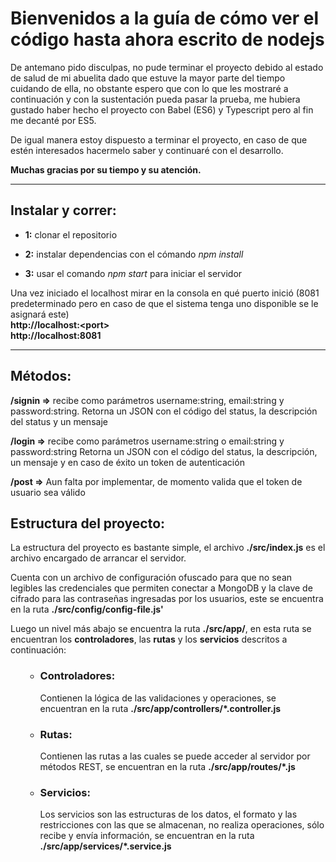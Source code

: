 <h1>
  Bienvenidos a la guía de cómo ver el código hasta ahora escrito de nodejs
</h1>

<p>
  De antemano pido disculpas, no pude terminar el proyecto debido al estado de
  salud de mi abuelita dado que estuve la mayor parte del tiempo cuidando de
  ella, no obstante espero que con lo que les mostraré a continuación y con la
  sustentación pueda pasar la prueba, me hubiera gustado haber hecho el proyecto
  con Babel (ES6) y Typescript pero al fin me decanté por ES5.
</p>
<p>
  De igual manera estoy dispuesto a terminar el proyecto, en caso de que estén
  interesados hacermelo saber y continuaré con el desarrollo.
</p>
<p>
  <b>Muchas gracias por su tiempo y su atención.</b>
</p>

<hr />

<h2>Instalar y correr:</h2>
<ul>
  <li>
    <p><b>1:</b> clonar el repositorio</p>
  </li>
  <li>
    <p><b>2:</b> instalar dependencias con el cómando <i>npm install</i></p>
  </li>
  <li>
    <p><b>3:</b> usar el comando <i>npm start</i> para iniciar el servidor</p>
  </li>
</ul>

<p>
  Una vez iniciado el localhost mirar en la consola en qué puerto inició (8081
  predeterminado pero en caso de que el sistema tenga uno disponible se le
  asignará este)
  <br />
  <b>http://localhost:&ltport&gt</b>
  <br />
  <b>http://localhost:8081</b>
</p>
<hr />
<h2>Métodos:</h2>
<p>
  <b>/signin =></b> recibe como parámetros username:string, email:string y
  password:string. Retorna un JSON con el código del status, la descripción del
  status y un mensaje
</p>
<p>
  <b>/login =></b> recibe como parámetros username:string o email:string y
  password:string Retorna un JSON con el código del status, la descripción, un
  mensaje y en caso de éxito un token de autenticación
</p>
<p>
  <b>/post =></b> Aun falta por implementar, de momento valida que el token de
  usuario sea válido
</p>
<h2>Estructura del proyecto:</h2>
<p>
  La estructura del proyecto es bastante simple, el archivo
  <b>./src/index.js</b> es el archivo encargado de arrancar el servidor.
</p>
<p>
  Cuenta con un archivo de configuración ofuscado para que no sean legibles las
  credenciales que permiten conectar a MongoDB y la clave de cifrado para las
  contraseñas ingresadas por los usuarios, este se encuentra en la ruta
  <b>./src/config/config-file.js'</b>
</p>
<p>
  Luego un nivel más abajo se encuentra la ruta <b>./src/app/</b>, en esta ruta
  se encuentran los <b>controladores</b>, las <b>rutas</b> y los
  <b>servicios</b> descritos a continuación:
</p>
<ul>
  <ul>
    <li>
      <h3>Controladores:</h3>
      <p>
        Contienen la lógica de las validaciones y operaciones, se encuentran en
        la ruta <b>./src/app/controllers/*.controller.js</b>
      </p>
    </li>
    <li>
      <h3>Rutas:</h3>
      <p>
        Contienen las rutas a las cuales se puede acceder al servidor por
        métodos REST, se encuentran en la ruta <b>./src/app/routes/*.js</b>
      </p>
    </li>
    <li>
      <h3>Servicios:</h3>
      <p>
        Los servicios son las estructuras de los datos, el formato y las
        restricciones con las que se almacenan, no realiza operaciones, sólo
        recibe y envía información, se encuentran en la ruta
        <b>./src/app/services/*.service.js</b>
      </p>
    </li>
  </ul>
  <p></p>
</ul>
